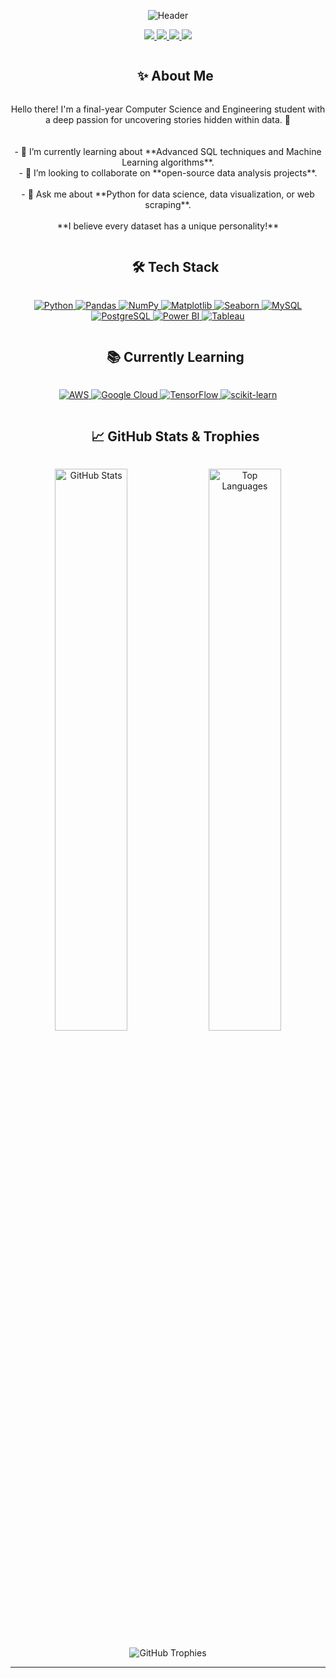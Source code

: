 <p align="center">
  <img src="https://capsule-render.vercel.app/api?type=waving&color=0:448aff,100:2962ff&height=200&section=header&text=Masud%20Bin%20Mazid&fontSize=90&animation=fadeIn&fontAlignY=38&desc=Aspiring%20Data%20Analyst%20%7C%20Final-Year%20CSE%20Student&descAlignY=51&descAlign=62" alt="Header"/>
</p>

<p align="center"> 
  <a href="https://t.me/MasudBinMazid">
    <img src="https://img.shields.io/badge/Telegram-%40MasudBinMazid-26A5E4?style=for-the-badge&logo=telegram&logoColor=white" />
  </a>
  <a href="https://masudbinmazid.github.io/github_readme/">
    <img src="https://img.shields.io/badge/GitHub-MasudBinMazid-181717?style=for-the-badge&logo=github&logoColor=white" />
  </a>
  <a href="https://www.linkedin.com/in/masudbinmazid"> <img src="https://img.shields.io/badge/LinkedIn-MasudBinMazid-0077B5?style=for-the-badge&logo=linkedin&logoColor=white" />
  </a>
  <a href="mailto:mamun15-5451@diu.edu.bd">
    <img src="https://img.shields.io/badge/Email-Contact%20Me-D14836?style=for-the-badge&logo=gmail&logoColor=white" />
  </a>
</p>

<div id="user-content-toc">
  <ul align="center">
    <summary><h2 style="display: inline-block">✨ About Me</h2></summary>
  </ul>
</div>

<p align="center">
  Hello there! I'm a final-year Computer Science and Engineering student with a deep passion for uncovering stories hidden within data. 🚀
  <br/><br/>
  <br/>
  - 🌱 I’m currently learning about **Advanced SQL techniques and Machine Learning algorithms**.
  <br/>
  - 👯 I’m looking to collaborate on **open-source data analysis projects**.
  <br/>
  <br/>
  - 💬 Ask me about **Python for data science, data visualization, or web scraping**.
  <br/>
  
  <br/>
**I believe every dataset has a unique personality!**
</p>

<div id="user-content-toc">
  <ul align="center">
    <summary><h2 style="display: inline-block">🛠️ Tech Stack</h2></summary>
  </ul>
</div>

<p align="center">
  <a href="https://www.python.org" target="_blank"> 
    <img src="https://img.shields.io/badge/Python-3776AB?style=for-the-badge&logo=python&logoColor=white" alt="Python"/>
  </a>
  <a href="https://pandas.pydata.org/" target="_blank">
    <img src="https://img.shields.io/badge/Pandas-150458?style=for-the-badge&logo=pandas&logoColor=white" alt="Pandas"/>
  </a>
  <a href="https://numpy.org/" target="_blank">
    <img src="https://img.shields.io/badge/NumPy-013243?style=for-the-badge&logo=numpy&logoColor=white" alt="NumPy"/>
  </a>
  <a href="https://matplotlib.org/" target="_blank">
    <img src="https://img.shields.io/badge/Matplotlib-313131?style=for-the-badge&logo=matplotlib&logoColor=white" alt="Matplotlib"/>
  </a>
  <a href="https://seaborn.pydata.org/" target="_blank">
    <img src="https://img.shields.io/badge/Seaborn-3670A0?style=for-the-badge&logo=seaborn&logoColor=white" alt="Seaborn"/>
  </a>
  <a href="https://www.mysql.com/" target="_blank">
    <img src="https://img.shields.io/badge/MySQL-4479A1?style=for-the-badge&logo=mysql&logoColor=white" alt="MySQL"/>
  </a>
   <a href="https://www.postgresql.org" target="_blank">
    <img src="https://img.shields.io/badge/PostgreSQL-336791?style=for-the-badge&logo=postgresql&logoColor=white" alt="PostgreSQL"/>
  </a>
  <a href="https://powerbi.microsoft.com/en-us/" target="_blank">
    <img src="https://img.shields.io/badge/Power%20BI-F2C811?style=for-the-badge&logo=powerbi&logoColor=black" alt="Power BI"/>
  </a>
  <a href="https://www.tableau.com/" target="_blank">
    <img src="https://img.shields.io/badge/Tableau-E97627?style=for-the-badge&logo=tableau&logoColor=white" alt="Tableau"/>
  </a>
</p>

<div id="user-content-toc">
  <ul align="center">
    <summary><h2 style="display: inline-block">📚 Currently Learning</h2></summary>
  </ul>
</div>

<p align="center">
  <a href="https://aws.amazon.com" target="_blank"> 
    <img src="https://img.shields.io/badge/Amazon_AWS-232F3E?style=for-the-badge&logo=amazon-aws&logoColor=white" alt="AWS"/>
  </a>
  <a href="https://cloud.google.com/" target="_blank"> 
    <img src="https://img.shields.io/badge/Google_Cloud-4285F4?style=for-the-badge&logo=google-cloud&logoColor=white" alt="Google Cloud"/>
  </a>
  <a href="https://www.tensorflow.org" target="_blank">
    <img src="https://img.shields.io/badge/TensorFlow-FF6F00?style=for-the-badge&logo=tensorflow&logoColor=white" alt="TensorFlow"/>
  </a>
   <a href="https://scikit-learn.org/" target="_blank">
    <img src="https://img.shields.io/badge/scikit--learn-%23F7931E.svg?style=for-the-badge&logo=scikit-learn&logoColor=white" alt="scikit-learn"/>
  </a>
</p>

<div id="user-content-toc">
  <ul align="center">
    <summary><h2 style="display: inline-block">📈 GitHub Stats & Trophies</h2></summary>
  </ul>
</div>

<p align="center">
  <img src="https://github-readme-stats.vercel.app/api?username=MasudBinMazid&show_icons=true&theme=dracula&rank_icon=github" width="48%" alt="GitHub Stats"/>
  <img src="https://github-readme-stats.vercel.app/api/top-langs/?username=MasudBinMazid&layout=compact&theme=dracula" width="48%" alt="Top Languages"/>
</p>
<p align="center">
  <img src="https://github-profile-trophy.vercel.app/?username=MasudBinMazid&theme=dracula&column=7" alt="GitHub Trophies"/>
</p>

---
